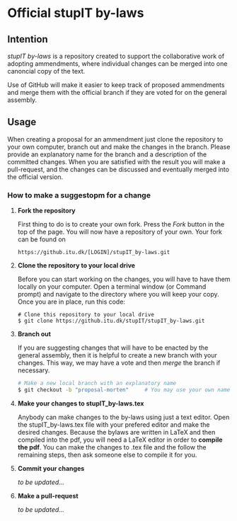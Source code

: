Official stupIT by-laws
==============

## Intention
*stupIT by-laws* is a repository created to support the collaborative work of adopting
ammendments, where individual changes can be merged into one canoncial copy of the text.

Use of GitHub will make it easier to keep track of proposed ammendments and merge them with
the official branch if they are voted for on the general assembly.

## Usage
When creating a proposal for an ammendment just clone the repository to your own computer,
branch out and make the changes in the branch. Please provide an explanatory name for
the branch and a description of the committed changes. When you are satisfied with the result
you will make a pull-request, and the changes can be discussed and eventually merged into the official version.

### How to make a suggestopm for a change
1. **Fork the repository**

    First thing to do is to create your own fork. Press the *Fork* button in the top
     of the page. You will now have a repository of your own. Your fork can be found on
     ```
     https://github.itu.dk/[LOGIN]/stupIT_by-laws.git
     ```
     
1. **Clone the repository to your local drive**

    Before you can start working on the changes, you will have to have them locally on your computer.
    Open a terminal window (or Command prompt) and navigate to the directory where you will keep your copy.
    Once you are in place, run this code:
    ```
    # Clone this repository to your local drive
    $ git clone https://github.itu.dk/stupIT/stupIT_by-laws.git
    ```

1. **Branch out**

    If you are suggesting changes that will have to be enacted by the general assembly,
    then it is helpful to create a new branch with your changes. This way, we may
    have a vote and then *merge* the branch if necessary.
    ```bash
    # Make a new local branch with an explanatory name
    $ git checkout -b "proposal-morten" 	# You may use your own name ;)
    ```

1. **Make your changes to stupIT_by-laws.tex**
    
    Anybody can make changes to the by-laws using just a text editor. 
    Open the stupIT_by-laws.tex file with your prefered editor and make the desired changes.
    Because the bylaws are written in LaTeX and then compiled into the pdf, you will need 
    a LaTeX editor in order to **compile the pdf**. You can make the changes to .tex file and 
    the follow the remaining steps, then ask someone else to compile it for you.

1. **Commit your changes**

    *to be updated...*

1. **Make a pull-request**

    *to be updated...*
    